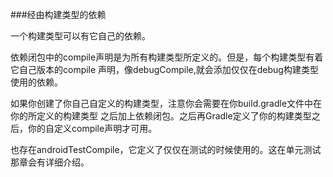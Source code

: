 ###经由构建类型的依赖

一个构建类型可以有它自己的依赖。

依赖闭包中的compile声明是为所有构建类型所定义的。但是，每个构建类型有着它自己版本的compile
声明，像debugCompile,就会添加仅仅在debug构建类型使用的依赖。

如果你创建了你自己自定义的构建类型，注意你会需要在你build.gradle文件中在你的所定义的构建类型
之后加上依赖闭包。之后再Gradle定义了你的构建类型之后，你的自定义compile声明才可用。

也存在androidTestCompile，它定义了仅仅在测试的时候使用的。这在单元测试那章会有详细介绍。
